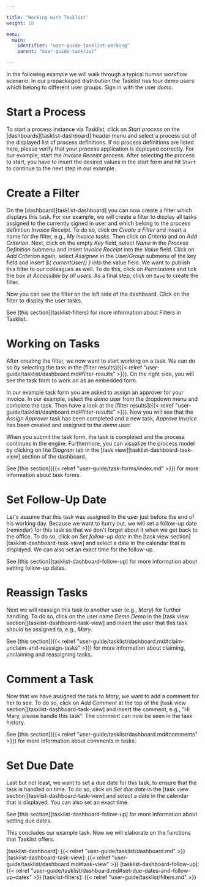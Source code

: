 ```yaml
---

title: 'Working with Tasklist'
weight: 10

menu:
  main:
    identifier: "user-guide-tasklist-working"
    parent: "user-guide-tasklist"

---
```



In the following example we will walk through a typical human workflow scenario. In our prepackaged distribution the Tasklist has four demo users which belong to different user groups. Sign in with the user *demo*.


# Start a Process

To start a process instance via Tasklist, click on *Start process* on the [dashboards][tasklist-dashboard] header menu and select a process out of the displayed list of process definitions. If no process definitions are listed here, please verify that your process application is deployed correctly. For our example, start the *Invoice Receipt* process.
After selecting the process to start, you have to insert the desired values in the start form and hit `Start` to continue to the next step in our example.


# Create a Filter

On the [dashboard][tasklist-dashboard] you can now create a filter which displays this task. For our example, we will create a filter to display all tasks assigned to the currently signed in user and which belong to the process definition *Invoice Receipt*. To do so, click on *Create a Filter* and insert a name for the filter, e.g., *My invoice tasks*. Then click on *Criteria* and on *Add Criterion*. Next, click on the empty *Key* field, select *Name* in the *Process Definition* submenu and insert *Invoice Receipt* into the *Value* field. Click on *Add Criterion* again, select *Assignee* in the *User/Group* submenu of the key field and insert *${ currentUser() }* into the value field. We want to publish this filter to our colleagues as well. To do this, click on *Permissions* and tick the box at *Accessible by all users*. As a final step, click on `Save` to create the filter.

Now you can see the filter on the left side of the dashboard. Click on the filter to display the user tasks.

See [this section][tasklist-filters] for more information about Filters in Tasklist.


# Working on Tasks

After creating the filter, we now want to start working on a task. We can do so by selecting the task in the [filter results]({{< relref "user-guide/tasklist/dashboard.md#filter-results" >}}). On the right side, you will see the task form to work on as an embedded form.

In our example task form you are asked to assign an approver for your invoice. In our example, select the *demo* user from the dropdown menu and
complete the task. Then have a look at the [filter results]({{< relref "user-guide/tasklist/dashboard.md#filter-results" >}}). Now you will see that the *Assign Approver* task has been completed and a new task, *Approve Invoice* has been created and assigned to the *demo* user.

When you submit the task form, the task is completed and the process continues in the engine. Furthermore, you can visualize the process model by clicking on the *Diagram* tab in the [task view][tasklist-dashboard-task-view] section of the dashboard.

See [this section]({{< relref "user-guide/task-forms/index.md" >}}) for more information about task forms.


# Set Follow-Up Date

Let's assume that this task was assigned to the user just before the end of his working day. Because we want to hurry out, we will set a follow-up date (reminder) for this task so that we don't forget about it when we get back to the office. To do so, click on *Set follow-up date* in the [task view section][tasklist-dashboard-task-view] and select a date in the calendar that is displayed. We can also set an exact time for the follow-up.

See [this section][tasklist-dashboard-follow-up] for more information about setting follow-up dates.


# Reassign Tasks

Next we will reassign this task to another user (e.g., *Mary*) for further handling. To do so, click on the user name *Demo Demo* in the [task view section][tasklist-dashboard-task-view] and insert the user that this task should be assigned to, e.g., *Mary*.

See [this section]({{< relref "user-guide/tasklist/dashboard.md#claim-unclaim-and-reassign-tasks" >}}) for more information about claiming, unclaiming and reassigning tasks.


# Comment a Task

Now that we have assigned the task to *Mary*, we want to add a comment for her to see. To do so, click on *Add Comment* at the top of the [task view section][tasklist-dashboard-task-view] and insert the comment, e.g., "Hi Mary, please handle this task". The comment can now be seen in the task history.

See [this section]({{< relref "user-guide/tasklist/dashboard.md#comments" >}}) for more information about comments in tasks.


# Set Due Date

Last but not least, we want to set a due date for this task, to ensure that the task is handled on time. To do so, click on *Set due date* in the [task view section][tasklist-dashboard-task-view] and select a date in the calendar that is displayed. You can also set an exact time.

See [this section][tasklist-dashboard-follow-up] for more information about setting due dates.

This concludes our example task. Now we will elaborate on the functions that Tasklist offers.


[tasklist-dashboard]: {{< relref "user-guide/tasklist/dashboard.md" >}}
[tasklist-dashboard-task-view]: {{< relref "user-guide/tasklist/dashboard.md#task-view" >}}
[tasklist-dashboard-follow-up]: {{< relref "user-guide/tasklist/dashboard.md#set-due-dates-and-follow-up-dates" >}}
[tasklist-filters]: {{< relref "user-guide/tasklist/filters.md" >}}
